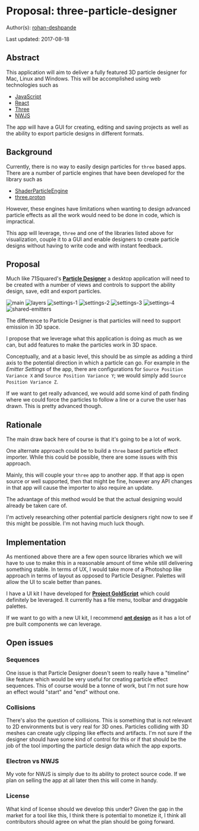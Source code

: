 # Proposal: three-particle-designer

Author(s): [rohan-deshpande](http://github.com/rohan-deshpande)

Last updated: 2017-08-18

## Abstract

This application will aim to deliver a fully featured 3D particle designer for Mac, Linux and Windows. This will be accomplished using web technologies such as 

* [JavaScript](https://www.javascript.com/)
* [React](https://facebook.github.io/react/)
* [Three](https://threejs.org)
* [NWJS](https://nwjs.io)

The app will have a GUI for creating, editing and saving projects as well as the ability to export particle designs in different formats.

## Background

Currently, there is no way to easily design particles for `three` based apps. There are a number of particle engines that have been developed for the library such as

* [ShaderParticleEngine](https://github.com/squarefeet/ShaderParticleEngine)
* [three.proton](https://a-jie.github.io/three.proton/)

However, these engines have limitations when wanting to design advanced particle effects as all the work would need to be done in code, which is impractical. 

This app will leverage, `three` and one of the libraries listed above for visualization, couple it to a GUI and enable designers to create particle designs without having to write code and with instant feedback.

## Proposal

Much like 71Squared's **[Particle Designer](https://71squared.com/particledesigner)** a desktop application will need to be created with a number of views and controls to support the ability design, save, edit and export particles. 

![main](files/particle-designer/main.png)
![layers](files/particle-designer/system-emitter-layers.png)
![settings-1](files/particle-designer/settings-1.png)
![settings-2](files/particle-designer/settings-2.png)
![settings-3](files/particle-designer/settings-3.png)
![settings-4](files/particle-designer/settings-4.png)
![shared-emitters](files/particle-designer/shared-emitters.png)

The difference to Particle Designer is that particles will need to support emission in 3D space.

I propose that we leverage what this application is doing as much as we can, but add features to make the particles work in 3D space. 

Conceptually, and at a basic level, this should be as simple as adding a third axis to the potential direction in which a particle can go. For example in the _Emitter Settings_ of the app, there are configurations for `Source Position Variance X` and `Source Position Variance Y`; we would simply add `Source Position Variance Z`.  

If we want to get really advanced, we would add some kind of path finding where we could force the particles to follow a line or a curve the user has drawn. This is pretty advanced though.

## Rationale

The main draw back here of course is that it's going to be a lot of work.

One alternate approach could be to build a `three` based particle effect importer. While this could be possible, there are some issues with this approach. 

Mainly, this will couple your `three` app to another app. If that app is open source or well supported, then that might be fine, however any API changes in that app will cause the importer to also require an update.

The advantage of this method would be that the actual designing would already be taken care of. 

I'm actively researching other potential particle designers right now to see if this might be possible. I'm not having much luck though.

## Implementation

As mentioned above there are a few open source libraries which we will have to use to make this in a reasonable amount of time while still delivering something stable. In terms of UX, I would take more of a Photoshop like approach in terms of layout as opposed to Particle Designer. Palettes will allow the UI to scale better than panes.

I have a UI kit I have developed for **[Project GoldScript](http://projectgoldscript.com)** which could definitely be leveraged. It currently has a file menu, toolbar and draggable palettes. 

If we want to go with a new UI kit, I recommend [**ant design**](https://ant.design/) as it has a lot of pre built components we can leverage.

## Open issues

### Sequences

One issue is that Particle Designer doesn't seem to really have a "timeline" like feature which would be very useful for creating particle effect sequences. This of course would be a tonne of work, but I'm not sure how an effect would "start" and "end" without one.

### Collisions

There's also the question of collisions. This is something that is not relevant to 2D environments but is very real for 3D ones. Particles colliding with 3D meshes can create ugly clipping like effects and artifacts. I'm not sure if the designer should have some kind of control for this or if that should be the job of the tool importing the particle design data which the app exports.

### Electron vs NWJS

My vote for NWJS is simply due to its ability to protect source code. If we plan on selling the app at all later then this will come in handy.

### License

What kind of license should we develop this under? Given the gap in the market for a tool like this, I think there is potential to monetize it, I think all contributors should agree on what the plan should be going forward.
